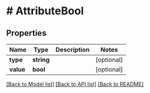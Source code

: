 # # AttributeBool

## Properties

Name | Type | Description | Notes
------------ | ------------- | ------------- | -------------
**type** | **string** |  | [optional]
**value** | **bool** |  | [optional]

[[Back to Model list]](../../README.md#models) [[Back to API list]](../../README.md#endpoints) [[Back to README]](../../README.md)
